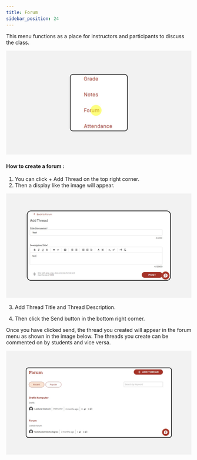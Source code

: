 ```yaml
---
title: Forum
sidebar_position: 24
---
```

This menu functions as a place for instructors and participants to discuss the class.

![](/img/degree-lecture-forum.jpg)

#### **How to create a forum :**

1. You can click + Add Thread on the top right corner.
2. Then a display like the image will appear.

![](/img/degree-lecture-forum-4.jpg)

3. Add Thread Title and Thread Description.

4. Then click the Send button in the bottom right corner.

Once you have clicked send, the thread you created will appear in the forum menu as shown in the image below. The threads you create can be commented on by students and vice versa.

![](/img/degree-lecture-forum-3.jpg)
